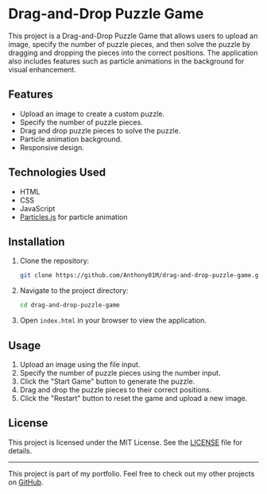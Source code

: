 # Drag-and-Drop Puzzle Game

This project is a Drag-and-Drop Puzzle Game that allows users to upload an image, specify the number of puzzle pieces, and then solve the puzzle by dragging and dropping the pieces into the correct positions. The application also includes features such as particle animations in the background for visual enhancement.

## Features

- Upload an image to create a custom puzzle.
- Specify the number of puzzle pieces.
- Drag and drop puzzle pieces to solve the puzzle.
- Particle animation background.
- Responsive design.

## Technologies Used

- HTML
- CSS
- JavaScript
- [Particles.js](https://vincentgarreau.com/particles.js/) for particle animation

## Installation

1. Clone the repository:
    ```sh
    git clone https://github.com/Anthony01M/drag-and-drop-puzzle-game.git
    ```
2. Navigate to the project directory:
    ```sh
    cd drag-and-drop-puzzle-game
    ```
3. Open `index.html` in your browser to view the application.

## Usage

1. Upload an image using the file input.
2. Specify the number of puzzle pieces using the number input.
3. Click the "Start Game" button to generate the puzzle.
4. Drag and drop the puzzle pieces to their correct positions.
5. Click the "Restart" button to reset the game and upload a new image.

## License

This project is licensed under the MIT License. See the [LICENSE](LICENSE) file for details.

---

This project is part of my portfolio. Feel free to check out my other projects on [GitHub](https://github.com/Anthony01M).